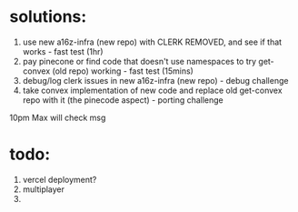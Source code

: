 # solutions:
1. use new a16z-infra (new repo) with CLERK REMOVED, and see if that works - fast test (1hr)
2. pay pinecone or find code that doesn't use namespaces to try get-convex (old repo) working - fast test (15mins)
3. debug/log clerk issues in new a16z-infra (new repo) - debug challenge 
4. take convex implementation of new code and replace old get-convex repo with it (the pinecode aspect) - porting challenge

10pm Max will check msg


# todo:
1. vercel deployment?
2. multiplayer
3. 